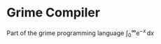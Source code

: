 
<script src="https://polyfill.io/v3/polyfill.min.js?features=es6"></script>
<script id="MathJax-script" async src="https://cdn.jsdelivr.net/npm/mathjax@3/es5/tex-mml-chtml.js"></script>

# Grime Compiler

Part of the grime programming language
$\int_0^\infty \mathrm{e}^{-x}\,\mathrm{d}x$
